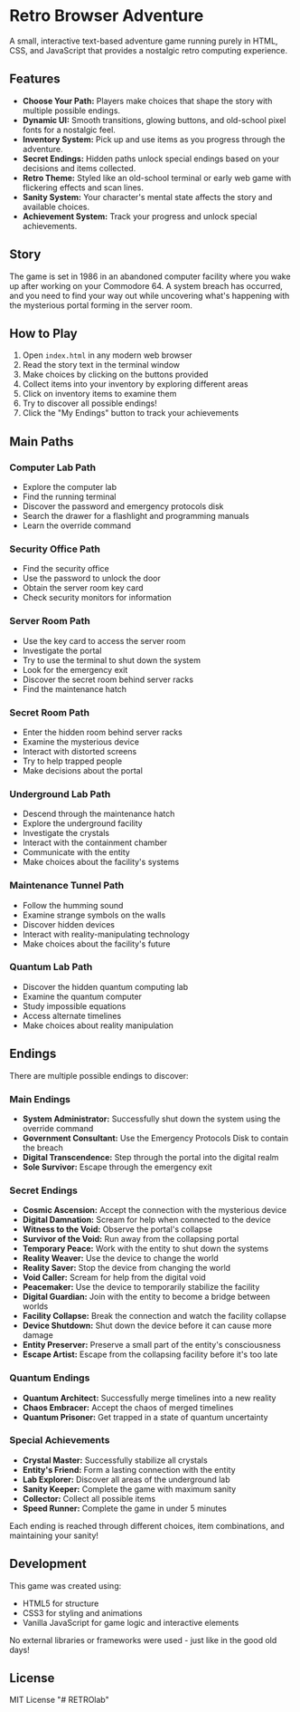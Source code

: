 # Retro Browser Adventure

A small, interactive text-based adventure game running purely in HTML, CSS, and JavaScript that provides a nostalgic retro computing experience.

## Features

- **Choose Your Path:** Players make choices that shape the story with multiple possible endings.
- **Dynamic UI:** Smooth transitions, glowing buttons, and old-school pixel fonts for a nostalgic feel.
- **Inventory System:** Pick up and use items as you progress through the adventure.
- **Secret Endings:** Hidden paths unlock special endings based on your decisions and items collected.
- **Retro Theme:** Styled like an old-school terminal or early web game with flickering effects and scan lines.
- **Sanity System:** Your character's mental state affects the story and available choices.
- **Achievement System:** Track your progress and unlock special achievements.

## Story

The game is set in 1986 in an abandoned computer facility where you wake up after working on your Commodore 64. A system breach has occurred, and you need to find your way out while uncovering what's happening with the mysterious portal forming in the server room.

## How to Play

1. Open `index.html` in any modern web browser
2. Read the story text in the terminal window
3. Make choices by clicking on the buttons provided
4. Collect items into your inventory by exploring different areas
5. Click on inventory items to examine them
6. Try to discover all possible endings!
7. Click the "My Endings" button to track your achievements

## Main Paths

### Computer Lab Path
- Explore the computer lab
- Find the running terminal
- Discover the password and emergency protocols disk
- Search the drawer for a flashlight and programming manuals
- Learn the override command

### Security Office Path
- Find the security office
- Use the password to unlock the door
- Obtain the server room key card
- Check security monitors for information

### Server Room Path
- Use the key card to access the server room
- Investigate the portal
- Try to use the terminal to shut down the system
- Look for the emergency exit
- Discover the secret room behind server racks
- Find the maintenance hatch

### Secret Room Path
- Enter the hidden room behind server racks
- Examine the mysterious device
- Interact with distorted screens
- Try to help trapped people
- Make decisions about the portal

### Underground Lab Path
- Descend through the maintenance hatch
- Explore the underground facility
- Investigate the crystals
- Interact with the containment chamber
- Communicate with the entity
- Make choices about the facility's systems

### Maintenance Tunnel Path
- Follow the humming sound
- Examine strange symbols on the walls
- Discover hidden devices
- Interact with reality-manipulating technology
- Make choices about the facility's future

### Quantum Lab Path
- Discover the hidden quantum computing lab
- Examine the quantum computer
- Study impossible equations
- Access alternate timelines
- Make choices about reality manipulation

## Endings

There are multiple possible endings to discover:

### Main Endings
- **System Administrator:** Successfully shut down the system using the override command
- **Government Consultant:** Use the Emergency Protocols Disk to contain the breach
- **Digital Transcendence:** Step through the portal into the digital realm
- **Sole Survivor:** Escape through the emergency exit

### Secret Endings
- **Cosmic Ascension:** Accept the connection with the mysterious device
- **Digital Damnation:** Scream for help when connected to the device
- **Witness to the Void:** Observe the portal's collapse
- **Survivor of the Void:** Run away from the collapsing portal
- **Temporary Peace:** Work with the entity to shut down the systems
- **Reality Weaver:** Use the device to change the world
- **Reality Saver:** Stop the device from changing the world
- **Void Caller:** Scream for help from the digital void
- **Peacemaker:** Use the device to temporarily stabilize the facility
- **Digital Guardian:** Join with the entity to become a bridge between worlds
- **Facility Collapse:** Break the connection and watch the facility collapse
- **Device Shutdown:** Shut down the device before it can cause more damage
- **Entity Preserver:** Preserve a small part of the entity's consciousness
- **Escape Artist:** Escape from the collapsing facility before it's too late

### Quantum Endings
- **Quantum Architect:** Successfully merge timelines into a new reality
- **Chaos Embracer:** Accept the chaos of merged timelines
- **Quantum Prisoner:** Get trapped in a state of quantum uncertainty

### Special Achievements
- **Crystal Master:** Successfully stabilize all crystals
- **Entity's Friend:** Form a lasting connection with the entity
- **Lab Explorer:** Discover all areas of the underground lab
- **Sanity Keeper:** Complete the game with maximum sanity
- **Collector:** Collect all possible items
- **Speed Runner:** Complete the game in under 5 minutes

Each ending is reached through different choices, item combinations, and maintaining your sanity!

## Development

This game was created using:
- HTML5 for structure
- CSS3 for styling and animations
- Vanilla JavaScript for game logic and interactive elements

No external libraries or frameworks were used - just like in the good old days!

## License

MIT License "# RETROlab" 
